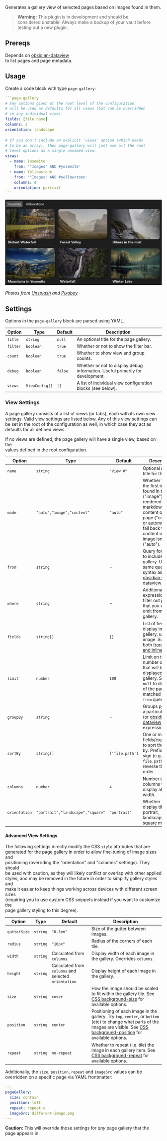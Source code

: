 Generates a gallery view of selected pages based on images found in them.

> **Warning:** This plugin is in development and should be  
> considered unstable! Always make a backup of your vault before testing out a new plugin.

## Prereqs

Depends on [obsidian-dataview](https://github.com/blacksmithgu/obsidian-dataview)  
to list pages and page metadata.

## Usage

Create a code block with type `page-gallery`:

````yaml
```page-gallery
# Any options given at the root level of the configuration
# will be used as defaults for all views (but can be overridden
# in any individual view).
fields: [file.name]
columns: 3
orientation: landscape

# If you don't include an explicit `views` option (which needs
# to be an array), then page-gallery will just use all the root
# level options as a single unnamed view.
views:
  - name: Yosemite
    from: '"Images" AND #yosemite'
  - name: Yellowstone
    from: '"Images" AND #yellowstone'
    columns: 4
    orientation: portrait
```
````

![Example of the page-gallery plugin in use](https://raw.githubusercontent.com/tokenshift/obsidian-page-gallery/HEAD/docs/example.png)

_Photos from [Unsplash](https://unsplash.com/) and [Pixabay](https://pixabay.com/)_

## Settings

Options in the `page-gallery` block are parsed using YAML.

|Option|Type|Default|Description|
|---|---|---|---|
|`title`|`string`|`null`|An optional title for the page gallery.|
|`filter`|`boolean`|`true`|Whether or not to show the filter bar.|
|`count`|`boolean`|`true`|Whether to show view and group counts.|
|`debug`|`boolean`|`false`|Whether or not to display debug information. Useful primarily for development.|
|`views`|`ViewConfig[]`|`[]`|A list of individual view configuration blocks (see below).|

### View Settings

A page gallery consists of a list of views (or tabs), each with its own view  
settings. Valid view settings are listed below. Any of this view settings can  
be set in the root of the configuration as well, in which case they act as  
defaults for all defined views.

If no views are defined, the page gallery will have a single view, based on the  
values defined in the root configuration.

|Option|Type|Default|Description|
|---|---|---|---|
|`name`|`string`|`"View #"`|Optional name or title for the view.|
|`mode`|`"auto","image","content"`|`"auto"`|Whether to show the first image found in the page ("image"), the rendered markdown content of the page ("content"), or automatically fall back to content only if an image isn't found ("auto").|
|`from`|`string`|-|Query for pages to include in the gallery. Uses the same query syntax as [obsidian-dataview](https://github.com/blacksmithgu/obsidian-dataview).|
|`where`|`string`|-|Additional expression to filter out pages that you want to omit from the gallery.|
|`fields`|`string[]`|`[]`|List of fields to display in the gallery, under the image. Supports both [frontmatter and inline fields](https://blacksmithgu.github.io/obsidian-dataview/data-annotation/).|
|`limit`|`number`|`100`|Limit on the number of pages that will be displayed in the gallery. Set this to `null` to display all of the pages matched by the `from` query.|
|`groupBy`|`string`|-|Groups pages by a particular field (or [obsidian-dataview](https://github.com/blacksmithgu/obsidian-dataview) expression).|
|`sortBy`|`string[]`|`['file.path']`|One or more fields/expressions to sort the pages by. Prefix with a `-` sign (e.g. `-file.path`) to reverse the sort order.|
|`columns`|`number`|`4`|Number of columns to display at full width.|
|`orientation`|`"portrait","landscape","square"`|`"portrait"`|Whether to display tiles in portrait, landscape, or square mode.|

#### Advanced View Settings

The following settings directly modify the CSS `style` attributes that are  
generated for the page gallery in order to allow fine-tuning of image sizes and  
positioning (overriding the "orientation" and "columns" settings). They should  
be used with caution, as they will likely conflict or overlap with other applied  
styles; and may be removed in the future in order to simplify gallery styles and  
make it easier to keep things working across devices with different screen sizes  
(requiring you to use custom CSS snippets instead if you want to customize the  
page gallery styling to this degree).

|Option|Type|Default|Description|
|---|---|---|---|
|`gutterSize`|`string`|`"0.5em"`|Size of the gutter between images.|
|`radius`|`string`|`"10px"`|Radius of the corners of each tile.|
|`width`|`string`|Calculated from `columns`.|Display width of each image in the gallery. Overrides `columns`.|
|`height`|`string`|Calculated from `columns` and selected `orientation`.|Display height of each image in the gallery.|
|`size`|`string`|`cover`|How the image should be scaled to fit within the gallery tile. See [CSS background-size](https://developer.mozilla.org/en-US/docs/Web/CSS/background-size) for available options.|
|`position`|`string`|`center`|Positioning of each image in the gallery. Try `top`, `center`, or `bottom` (etc) to change what parts of the images are visible. See [CSS background-position](https://developer.mozilla.org/en-US/docs/Web/CSS/background-position) for available options.|
|`repeat`|`string`|`no-repeat`|Whether to repeat (i.e. tile) the image in each gallery item. See [CSS background-repeat](https://developer.mozilla.org/en-US/docs/Web/CSS/background-repeat) for available options.|

Additionally, the `size`, `position`, `repeat` and `imageSrc` values can be  
overridden on a specific page via YAML frontmatter:

```yaml
---
pageGallery:
  size: contain
  position: left
  repeat: repeat-x
  imageSrc: different-image.png
---
```

**Caution:** This will override those settings for _any_ page gallery that the  
page appears in.